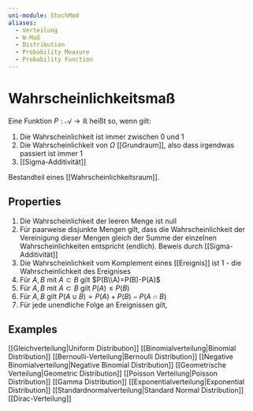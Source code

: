 ```yaml
---
uni-module: StochMod
aliases:
  - Verteilung
  - W-Maß
  - Distribution
  - Probability Measure
  - Probability Function
---
```


# Wahrscheinlichkeitsmaß

Eine Funktion $P: \mathcal{A}\rightarrow\mathbb{R}$ heißt so, wenn gilt:

1. Die Wahrscheinlichkeit ist immer zwischen 0 und 1
2. Die Wahrscheinlichkeit von $\Omega$ [[Grundraum]], also dass irgendwas passiert ist immer 1
3. [[Sigma-Additivität]]

Bestandteil eines [[Wahrscheinlichkeitsraum]].

## Properties

1. Die Wahrscheinlichkeit der leeren Menge ist null
2. Für paarweise disjunkte Mengen gilt, dass die Wahrscheinlichkeit der Vereinigung dieser Mengen gleich der Summe der einzelnen Wahrscheinlichkeiten entspricht (endlich). Beweis durch [[Sigma-Additivität]]
3. Die Wahrscheinlichkeit vom Komplement eines [[Ereignis]] ist 1 - die Wahrscheinlichkeit des Ereignises
4. Für $A,B$ mit $A \subset B$ gilt $P(B\\A)=P(B)-P(A)$
5. Für $A,B$ mit $A \subset B$ gilt $P(A) \leq P(B)$
6. Für $A,B$ gilt $P(A \cup B)=P(A)+P(B)-P(A\cap B)$
7. Für jede unendliche Folge an Ereignissen gilt,

## Examples

[[Gleichverteilung|Uniform Distribution]]
[[Binomialverteilung|Binomial Distribution]]
[[Bernoulli-Verteilung|Bernoulli Distribution]]
[[Negative Binomialverteilung|Negative Binomial Distribution]]
[[Geometrische Verteilung|Geometric Distribution]]
[[Poisson Verteilung|Poisson Distribution]]
[[Gamma Distribution]]
[[Exponentialverteilung|Exponential Distribution]]
[[Standardnormalverteilung|Standard Normal Distribution]]
[[Dirac-Verteilung]]
